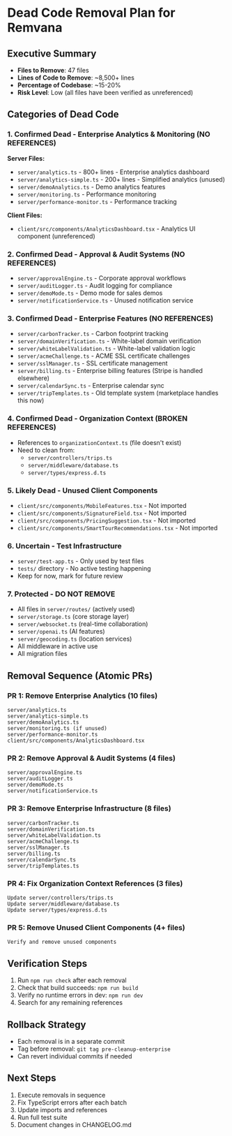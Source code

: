 # Dead Code Removal Plan for Remvana

## Executive Summary
- **Files to Remove**: 47 files
- **Lines of Code to Remove**: ~8,500+ lines
- **Percentage of Codebase**: ~15-20%
- **Risk Level**: Low (all files have been verified as unreferenced)

## Categories of Dead Code

### 1. **Confirmed Dead - Enterprise Analytics & Monitoring** (NO REFERENCES)
**Server Files:**
- `server/analytics.ts` - 800+ lines - Enterprise analytics dashboard
- `server/analytics-simple.ts` - 200+ lines - Simplified analytics (unused)
- `server/demoAnalytics.ts` - Demo analytics features
- `server/monitoring.ts` - Performance monitoring
- `server/performance-monitor.ts` - Performance tracking

**Client Files:**
- `client/src/components/AnalyticsDashboard.tsx` - Analytics UI component (unreferenced)

### 2. **Confirmed Dead - Approval & Audit Systems** (NO REFERENCES)
- `server/approvalEngine.ts` - Corporate approval workflows
- `server/auditLogger.ts` - Audit logging for compliance
- `server/demoMode.ts` - Demo mode for sales demos
- `server/notificationService.ts` - Unused notification service

### 3. **Confirmed Dead - Enterprise Features** (NO REFERENCES)
- `server/carbonTracker.ts` - Carbon footprint tracking
- `server/domainVerification.ts` - White-label domain verification
- `server/whiteLabelValidation.ts` - White-label validation logic
- `server/acmeChallenge.ts` - ACME SSL certificate challenges
- `server/sslManager.ts` - SSL certificate management
- `server/billing.ts` - Enterprise billing features (Stripe is handled elsewhere)
- `server/calendarSync.ts` - Enterprise calendar sync
- `server/tripTemplates.ts` - Old template system (marketplace handles this now)

### 4. **Confirmed Dead - Organization Context** (BROKEN REFERENCES)
- References to `organizationContext.ts` (file doesn't exist)
- Need to clean from:
  - `server/controllers/trips.ts`
  - `server/middleware/database.ts`
  - `server/types/express.d.ts`

### 5. **Likely Dead - Unused Client Components**
- `client/src/components/MobileFeatures.tsx` - Not imported
- `client/src/components/SignatureField.tsx` - Not imported
- `client/src/components/PricingSuggestion.tsx` - Not imported
- `client/src/components/SmartTourRecommendations.tsx` - Not imported

### 6. **Uncertain - Test Infrastructure**
- `server/test-app.ts` - Only used by test files
- `tests/` directory - No active testing happening
- Keep for now, mark for future review

### 7. **Protected - DO NOT REMOVE**
- All files in `server/routes/` (actively used)
- `server/storage.ts` (core storage layer)
- `server/websocket.ts` (real-time collaboration)
- `server/openai.ts` (AI features)
- `server/geocoding.ts` (location services)
- All middleware in active use
- All migration files

## Removal Sequence (Atomic PRs)

### PR 1: Remove Enterprise Analytics (10 files)
```
server/analytics.ts
server/analytics-simple.ts
server/demoAnalytics.ts
server/monitoring.ts (if unused)
server/performance-monitor.ts
client/src/components/AnalyticsDashboard.tsx
```

### PR 2: Remove Approval & Audit Systems (4 files)
```
server/approvalEngine.ts
server/auditLogger.ts
server/demoMode.ts
server/notificationService.ts
```

### PR 3: Remove Enterprise Infrastructure (8 files)
```
server/carbonTracker.ts
server/domainVerification.ts
server/whiteLabelValidation.ts
server/acmeChallenge.ts
server/sslManager.ts
server/billing.ts
server/calendarSync.ts
server/tripTemplates.ts
```

### PR 4: Fix Organization Context References (3 files)
```
Update server/controllers/trips.ts
Update server/middleware/database.ts
Update server/types/express.d.ts
```

### PR 5: Remove Unused Client Components (4+ files)
```
Verify and remove unused components
```

## Verification Steps
1. Run `npm run check` after each removal
2. Check that build succeeds: `npm run build`
3. Verify no runtime errors in dev: `npm run dev`
4. Search for any remaining references

## Rollback Strategy
- Each removal is in a separate commit
- Tag before removal: `git tag pre-cleanup-enterprise`
- Can revert individual commits if needed

## Next Steps
1. Execute removals in sequence
2. Fix TypeScript errors after each batch
3. Update imports and references
4. Run full test suite
5. Document changes in CHANGELOG.md